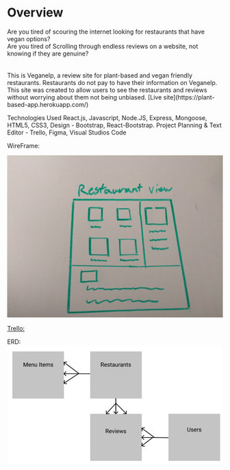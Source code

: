 <h1> Overview </h1>
Are you tired of scouring the internet looking for restaurants that have vegan options?<br>
Are you tired of Scrolling through endless reviews on a website, not knowing if they are genuine?<br>
<br/>
<br/>
This is Veganelp, a review site for plant-based and vegan friendly restaurants. Restaurants do not pay to have their information on Veganelp. This site was created to allow users to see the restaurants and reviews without worrying about them not being unbiased.
[Live site](https://plant-based-app.herokuapp.com/)

Technologies Used
React.js, Javascript, Node.JS, Express, Mongoose, HTML5, CSS3,
Design - Bootstrap, React-Bootstrap.
Project Planning & Text Editor - Trello, Figma, Visual Studios Code

WireFrame:<br>

<img src="images/WireFrame.JPG" width="700px">

[Trello:](https://trello.com/b/13WPTHZE/project2)

ERD:<br>
<img src='images/ERD.png' width='700px'>
